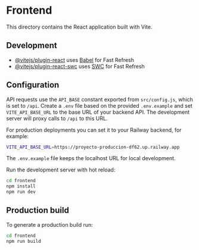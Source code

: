 # Frontend

This directory contains the React application built with Vite.


## Development


- [@vitejs/plugin-react](https://github.com/vitejs/vite-plugin-react/blob/main/packages/plugin-react/README.md) uses [Babel](https://babeljs.io/) for Fast Refresh
- [@vitejs/plugin-react-swc](https://github.com/vitejs/vite-plugin-react-swc) uses [SWC](https://swc.rs/) for Fast Refresh

## Configuration

API requests use the `API_BASE` constant exported from `src/config.js`, which is
set to `/api`. Create a `.env` file based on the provided `.env.example` and set
`VITE_API_BASE_URL` to the base URL of your backend API. The development server
will proxy calls to `/api` to this URL.

For production deployments you can set it to your Railway backend, for example:

```bash
VITE_API_BASE_URL=https://proyecto-produccion-df62.up.railway.app
```

The `.env.example` file keeps the localhost URL for local development.

Run the development server with hot reload:

```bash
cd frontend
npm install
npm run dev
```

## Production build

To generate a production build run:

```bash
cd frontend
npm run build
```

